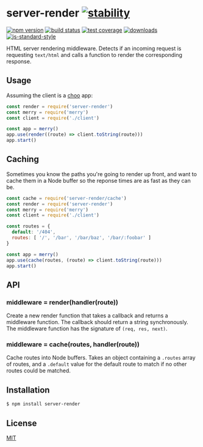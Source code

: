 # server-render [![stability][0]][1]
[![npm version][2]][3] [![build status][4]][5] [![test coverage][6]][7]
[![downloads][8]][9] [![js-standard-style][10]][11]

HTML server rendering middleware. Detects if an incoming request is requesting
`text/html` and calls a function to render the corresponding response.

## Usage
Assuming the client is a [choo](https://github.com/yoshuawuyts/choo) app:
```js
const render = require('server-render')
const merry = require('merry')
const client = require('./client')

const app = merry()
app.use(render((route) => client.toString(route)))
app.start()
```

## Caching
Sometimes you know the paths you're going to render up front, and want to cache
them in a Node buffer so the reponse times are as fast as they can be.
```js
const cache = require('server-render/cache')
const render = require('server-render')
const merry = require('merry')
const client = require('./client')

const routes = {
  default: '/404',
  routes: [ '/', '/bar', '/bar/baz', '/bar/:foobar' ]
}

const app = merry()
app.use(cache(routes, (route) => client.toString(route)))
app.start()
```

## API
### middleware = render(handler(route))
Create a new render function that takes a callback and returns a middleware
function. The callback should return a string synchronously. The middleware
function has the signature of `(req, res, next)`.

### middleware = cache(routes, handler(route))
Cache routes into Node buffers. Takes an object containing a `.routes` array
of routes, and a `.default` value for the default route to match if no other
routes could be matched.

## Installation
```sh
$ npm install server-render
```

## License
[MIT](https://tldrlegal.com/license/mit-license)

[0]: https://img.shields.io/badge/stability-experimental-orange.svg?style=flat-square
[1]: https://nodejs.org/api/documentation.html#documentation_stability_index
[2]: https://img.shields.io/npm/v/server-render.svg?style=flat-square
[3]: https://npmjs.org/package/server-render
[4]: https://img.shields.io/travis/yoshuawuyts/server-render/master.svg?style=flat-square
[5]: https://travis-ci.org/yoshuawuyts/server-render
[6]: https://img.shields.io/codecov/c/github/yoshuawuyts/server-render/master.svg?style=flat-square
[7]: https://codecov.io/github/yoshuawuyts/server-render
[8]: http://img.shields.io/npm/dm/server-render.svg?style=flat-square
[9]: https://npmjs.org/package/server-render
[10]: https://img.shields.io/badge/code%20style-standard-brightgreen.svg?style=flat-square
[11]: https://github.com/feross/standard
